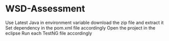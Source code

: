 # WSD-Assessment
Use Latest Java in environment variable
download the zip file and extract it
Set dependency in the pom.xml file accordingly
Open the project in the eclipse 
Run each TestNG file accordingly 
